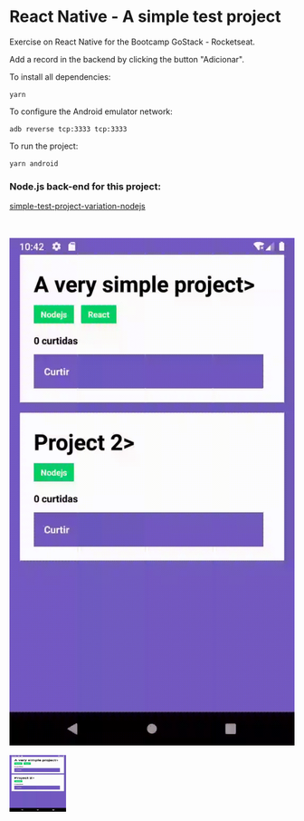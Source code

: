 # React Native - A simple test project 
Exercise on React Native for the Bootcamp GoStack - Rocketseat.

Add a record in the backend by clicking the button "Adicionar".

To install all dependencies:

```
yarn
```

To configure the Android emulator network:

```
adb reverse tcp:3333 tcp:3333
```

To run the project:

```
yarn android
```

### Node.js back-end for this project:

[simple-test-project-variation-nodejs](https://github.com/rlovatto/simple-test-project-variation-nodejs)


<br/><br/>
![](add_repository.gif)

<img src="add_repository.gif" width="100" height="100">
